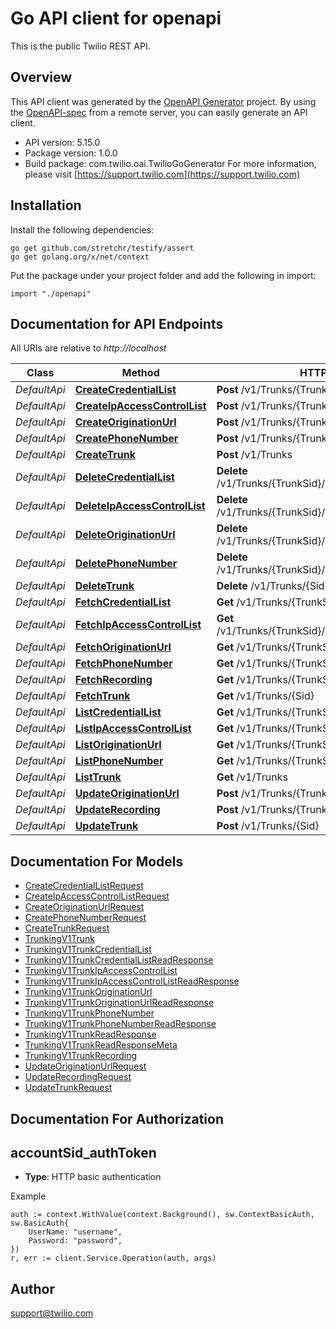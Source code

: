 # Go API client for openapi

This is the public Twilio REST API.

## Overview
This API client was generated by the [OpenAPI Generator](https://openapi-generator.tech) project.  By using the [OpenAPI-spec](https://www.openapis.org/) from a remote server, you can easily generate an API client.

- API version: 5.15.0
- Package version: 1.0.0
- Build package: com.twilio.oai.TwilioGoGenerator
For more information, please visit [https://support.twilio.com](https://support.twilio.com)

## Installation

Install the following dependencies:

```shell
go get github.com/stretchr/testify/assert
go get golang.org/x/net/context
```

Put the package under your project folder and add the following in import:

```golang
import "./openapi"
```

## Documentation for API Endpoints

All URIs are relative to *http://localhost*

Class | Method | HTTP request | Description
------------ | ------------- | ------------- | -------------
*DefaultApi* | [**CreateCredentialList**](docs/DefaultApi.md#createcredentiallist) | **Post** /v1/Trunks/{TrunkSid}/CredentialLists | 
*DefaultApi* | [**CreateIpAccessControlList**](docs/DefaultApi.md#createipaccesscontrollist) | **Post** /v1/Trunks/{TrunkSid}/IpAccessControlLists | 
*DefaultApi* | [**CreateOriginationUrl**](docs/DefaultApi.md#createoriginationurl) | **Post** /v1/Trunks/{TrunkSid}/OriginationUrls | 
*DefaultApi* | [**CreatePhoneNumber**](docs/DefaultApi.md#createphonenumber) | **Post** /v1/Trunks/{TrunkSid}/PhoneNumbers | 
*DefaultApi* | [**CreateTrunk**](docs/DefaultApi.md#createtrunk) | **Post** /v1/Trunks | 
*DefaultApi* | [**DeleteCredentialList**](docs/DefaultApi.md#deletecredentiallist) | **Delete** /v1/Trunks/{TrunkSid}/CredentialLists/{Sid} | 
*DefaultApi* | [**DeleteIpAccessControlList**](docs/DefaultApi.md#deleteipaccesscontrollist) | **Delete** /v1/Trunks/{TrunkSid}/IpAccessControlLists/{Sid} | 
*DefaultApi* | [**DeleteOriginationUrl**](docs/DefaultApi.md#deleteoriginationurl) | **Delete** /v1/Trunks/{TrunkSid}/OriginationUrls/{Sid} | 
*DefaultApi* | [**DeletePhoneNumber**](docs/DefaultApi.md#deletephonenumber) | **Delete** /v1/Trunks/{TrunkSid}/PhoneNumbers/{Sid} | 
*DefaultApi* | [**DeleteTrunk**](docs/DefaultApi.md#deletetrunk) | **Delete** /v1/Trunks/{Sid} | 
*DefaultApi* | [**FetchCredentialList**](docs/DefaultApi.md#fetchcredentiallist) | **Get** /v1/Trunks/{TrunkSid}/CredentialLists/{Sid} | 
*DefaultApi* | [**FetchIpAccessControlList**](docs/DefaultApi.md#fetchipaccesscontrollist) | **Get** /v1/Trunks/{TrunkSid}/IpAccessControlLists/{Sid} | 
*DefaultApi* | [**FetchOriginationUrl**](docs/DefaultApi.md#fetchoriginationurl) | **Get** /v1/Trunks/{TrunkSid}/OriginationUrls/{Sid} | 
*DefaultApi* | [**FetchPhoneNumber**](docs/DefaultApi.md#fetchphonenumber) | **Get** /v1/Trunks/{TrunkSid}/PhoneNumbers/{Sid} | 
*DefaultApi* | [**FetchRecording**](docs/DefaultApi.md#fetchrecording) | **Get** /v1/Trunks/{TrunkSid}/Recording | 
*DefaultApi* | [**FetchTrunk**](docs/DefaultApi.md#fetchtrunk) | **Get** /v1/Trunks/{Sid} | 
*DefaultApi* | [**ListCredentialList**](docs/DefaultApi.md#listcredentiallist) | **Get** /v1/Trunks/{TrunkSid}/CredentialLists | 
*DefaultApi* | [**ListIpAccessControlList**](docs/DefaultApi.md#listipaccesscontrollist) | **Get** /v1/Trunks/{TrunkSid}/IpAccessControlLists | 
*DefaultApi* | [**ListOriginationUrl**](docs/DefaultApi.md#listoriginationurl) | **Get** /v1/Trunks/{TrunkSid}/OriginationUrls | 
*DefaultApi* | [**ListPhoneNumber**](docs/DefaultApi.md#listphonenumber) | **Get** /v1/Trunks/{TrunkSid}/PhoneNumbers | 
*DefaultApi* | [**ListTrunk**](docs/DefaultApi.md#listtrunk) | **Get** /v1/Trunks | 
*DefaultApi* | [**UpdateOriginationUrl**](docs/DefaultApi.md#updateoriginationurl) | **Post** /v1/Trunks/{TrunkSid}/OriginationUrls/{Sid} | 
*DefaultApi* | [**UpdateRecording**](docs/DefaultApi.md#updaterecording) | **Post** /v1/Trunks/{TrunkSid}/Recording | 
*DefaultApi* | [**UpdateTrunk**](docs/DefaultApi.md#updatetrunk) | **Post** /v1/Trunks/{Sid} | 


## Documentation For Models

 - [CreateCredentialListRequest](docs/CreateCredentialListRequest.md)
 - [CreateIpAccessControlListRequest](docs/CreateIpAccessControlListRequest.md)
 - [CreateOriginationUrlRequest](docs/CreateOriginationUrlRequest.md)
 - [CreatePhoneNumberRequest](docs/CreatePhoneNumberRequest.md)
 - [CreateTrunkRequest](docs/CreateTrunkRequest.md)
 - [TrunkingV1Trunk](docs/TrunkingV1Trunk.md)
 - [TrunkingV1TrunkCredentialList](docs/TrunkingV1TrunkCredentialList.md)
 - [TrunkingV1TrunkCredentialListReadResponse](docs/TrunkingV1TrunkCredentialListReadResponse.md)
 - [TrunkingV1TrunkIpAccessControlList](docs/TrunkingV1TrunkIpAccessControlList.md)
 - [TrunkingV1TrunkIpAccessControlListReadResponse](docs/TrunkingV1TrunkIpAccessControlListReadResponse.md)
 - [TrunkingV1TrunkOriginationUrl](docs/TrunkingV1TrunkOriginationUrl.md)
 - [TrunkingV1TrunkOriginationUrlReadResponse](docs/TrunkingV1TrunkOriginationUrlReadResponse.md)
 - [TrunkingV1TrunkPhoneNumber](docs/TrunkingV1TrunkPhoneNumber.md)
 - [TrunkingV1TrunkPhoneNumberReadResponse](docs/TrunkingV1TrunkPhoneNumberReadResponse.md)
 - [TrunkingV1TrunkReadResponse](docs/TrunkingV1TrunkReadResponse.md)
 - [TrunkingV1TrunkReadResponseMeta](docs/TrunkingV1TrunkReadResponseMeta.md)
 - [TrunkingV1TrunkRecording](docs/TrunkingV1TrunkRecording.md)
 - [UpdateOriginationUrlRequest](docs/UpdateOriginationUrlRequest.md)
 - [UpdateRecordingRequest](docs/UpdateRecordingRequest.md)
 - [UpdateTrunkRequest](docs/UpdateTrunkRequest.md)


## Documentation For Authorization



## accountSid_authToken

- **Type**: HTTP basic authentication

Example

```golang
auth := context.WithValue(context.Background(), sw.ContextBasicAuth, sw.BasicAuth{
    UserName: "username",
    Password: "password",
})
r, err := client.Service.Operation(auth, args)
```


## Author

support@twilio.com

